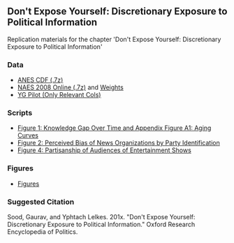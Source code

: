 ## Don't Expose Yourself: Discretionary Exposure to Political Information

Replication materials for the chapter 'Don't Expose Yourself: Discretionary Exposure to Political Information'

### Data

* [ANES CDF (.7z)](data/anes_timeseries_cdf_stata12.7z)
* [NAES 2008 Online (.7z)](data/naes08_online_all_waves_data_full.7z) and [Weights](data/naes08_online_weights.dta)
* [YG Pilot (Only Relevant Cols)](data/yg_pilot.csv)

### Scripts

* [Figure 1: Knowledge Gap Over Time and Appendix Figure A1: Aging Curves](scripts/01_fig1_anes_knowledge_gap_over_time_plus_appenda_aging_curves.R)
* [Figure 2: Perceived Bias of News Organizations by Party Identification](scripts/02_fig2_yg_pilot_media_bias.R)
* [Figure 4: Partisanship of Audiences of Entertainment Shows](scripts/04_fig4_partisan_entertainment.R)

### Figures

* [Figures](figs/)

### Suggested Citation

Sood, Gaurav, and Yphtach Lelkes. 201x. "Don't Expose Yourself: Discretionary Exposure to Political Information." Oxford Research Encyclopedia of Politics. 
